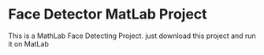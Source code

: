 # Face Detector MatLab Project

This is a MathLab Face Detecting Project. just download this project and run it on MatLab
